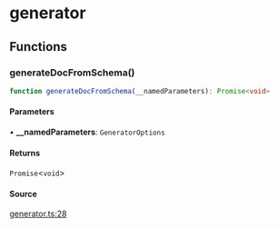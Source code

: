 # generator

## Functions

### generateDocFromSchema()

```ts
function generateDocFromSchema(__namedParameters): Promise<void>
```

#### Parameters

• **\_\_namedParameters**: `GeneratorOptions`

#### Returns

`Promise`\<`void`\>

#### Source

[generator.ts:28](https://github.com/graphql-markdown/graphql-markdown/blob/main/packages/core/src/generator.ts#L28)
